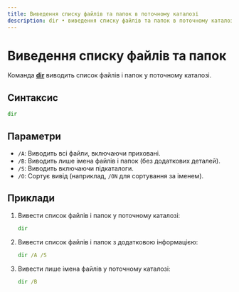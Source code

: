 ```yaml
---
title: Виведення списку файлів та папок в поточному каталозі
description: dir • виведення списку файлів та папок в поточному каталозі
---
```


# Виведення списку файлів та папок

Команда **[dir](https://docs.microsoft.com/en-us/windows-server/administration/windows-commands/dir 'Microsoft Dosc')** виводить список файлів і папок у поточному каталозі.

## Синтаксис

```cmd
dir
```

## Параметри

- `/A`: Виводить всі файли, включаючи приховані.
- `/B`: Виводить лише імена файлів і папок (без додаткових деталей).
- `/S`: Виводить включаючи підкаталоги.
- `/O`: Сортує вивід (наприклад, `/ON` для сортування за іменем).

## Приклади

1. Вивести список файлів і папок у поточному каталозі:

   ```cmd
   dir
   ```

2. Вивести список файлів і папок з додатковою інформацією:

   ```cmd
   dir /A /S
   ```

3. Вивести лише імена файлів у поточному каталозі:

   ```cmd
   dir /B
   ```
